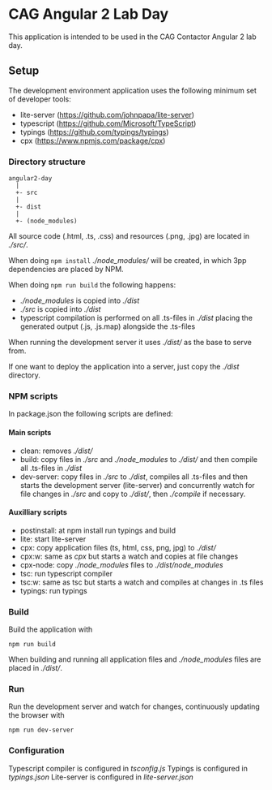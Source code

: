 CAG Angular 2 Lab Day
=====================
This application is intended to be used in the CAG Contactor Angular 2 lab day.

Setup
-----

The development environment application uses the following minimum set 
of developer tools:

- lite-server (https://github.com/johnpapa/lite-server)
- typescript (https://github.com/Microsoft/TypeScript)
- typings (https://github.com/typings/typings)
- cpx (https://www.npmjs.com/package/cpx)

### Directory structure

    angular2-day 
      |
      +- src
      |
      +- dist
      |
      +- (node_modules)
              
All source code (.html, .ts, .css) and resources (.png, .jpg) are 
located in _./src/_.

When doing `npm install` _./node_modules/_ will be created, in which 
3pp dependencies are placed by NPM.

When doing `npm run build` the following happens:

- _./node_modules_ is copied into _./dist_
- _./src_ is copied into _./dist_
- typescript compilation is performed on all .ts-files in _./dist_
  placing the generated output (.js, .js.map) alongside the .ts-files

When running the development server it uses _./dist/_ as the base to 
serve from.

If one want to deploy the application into a server, just copy the 
_./dist_ directory.

### NPM scripts
In package.json the following scripts are defined:

#### Main scripts

- clean: removes _./dist/_ 
- build: copy files in _./src_ and _./node_modules_ to _./dist/_ and 
  then compile all .ts-files in _./dist_ 
- dev-server: copy files in _./src_ to _./dist_, compiles all .ts-files
  and then starts the development server (lite-server) and concurrently 
  watch for file changes in _./src_ and copy to _./dist/_, then 
  _./compile_ if necessary.

#### Auxilliary scripts

- postinstall: at npm install run typings and build
- lite: start lite-server
- cpx: copy application files (ts, html, css, png, jpg) to _./dist/_ 
- cpx:w: same as _cpx_ but starts a watch and copies at file changes 
- cpx-node: copy _./node_modules_ files to _./dist/node_modules_ 
- tsc: run typescript compiler
- tsc:w: same as tsc but starts a watch and compiles at changes in 
  .ts files
- typings: run typings

### Build
Build the application with

    npm run build
    
When building and running all application files and _./node_modules_ 
files are placed in _./dist/_.

### Run
Run the development server and watch for changes, continuously updating 
the browser with

    npm run dev-server

### Configuration
Typescript compiler is configured in _tsconfig.js_
Typings is configured in _typings.json_
Lite-server is configured in _lite-server.json_

